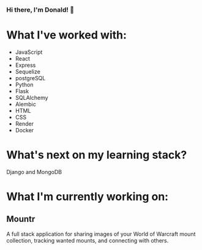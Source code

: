 ### Hi there, I'm Donald! 👋

# What I've worked with:

* JavaScript
* React
* Express
* Sequelize
* postgreSQL
* Python
* Flask
* SQLAlchemy
* Alembic
* HTML
* CSS
* Render
* Docker

# What's next on my learning stack?

Django and MongoDB

# What I'm currently working on:

## Mountr

A full stack application for sharing images of your World of Warcraft mount collection, tracking wanted mounts, and connecting with others.



<!--
**docoess/docoess** is a ✨ _special_ ✨ repository because its `README.md` (this file) appears on your GitHub profile.

Here are some ideas to get you started:

- 🔭 I’m currently working on ...
- 🌱 I’m currently learning ...
- 👯 I’m looking to collaborate on ...
- 🤔 I’m looking for help with ...
- 💬 Ask me about ...
- 📫 How to reach me: ...
- 😄 Pronouns: ...
- ⚡ Fun fact: ...
-->
